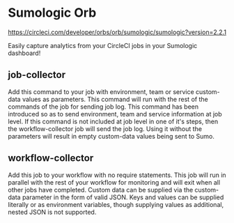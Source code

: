 # Sumologic Orb
https://circleci.com/developer/orbs/orb/sumologic/sumologic?version=2.2.1

Easily capture analytics from your CircleCI jobs in your Sumologic dashboard!

## job-collector
Add this command to your job with environment, team or service custom-data values as parameters. This command will run with the rest of the commands of the job for sending job log. This command has been introduced so as to send environment, team and service information at job level. If this command is not included at job level in one of it's steps, then the workflow-collector job will send the job log. Using it without the parameters will result in empty custom-data values being sent to Sumo.

## workflow-collector
Add this job to your workflow with no require statements. This job will run in parallel with the rest of your workflow for monitoring and will exit when all other jobs have completed. Custom data can be supplied via the custom-data parameter in the form of valid JSON. Keys and values can be supplied literally or as environment variables, though supplying values as additional, nested JSON is not supported.
